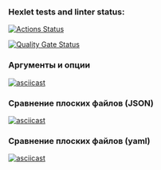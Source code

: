 ### Hexlet tests and linter status:
[![Actions Status](https://github.com/Liudmila198/frontend-project-46/actions/workflows/hexlet-check.yml/badge.svg)](https://github.com/Liudmila198/frontend-project-46/actions)

[![Quality Gate Status](https://sonarcloud.io/api/project_badges/measure?project=Liudmila198_frontend-project-46&metric=alert_status)](https://sonarcloud.io/summary/new_code?id=Liudmila198_frontend-project-46)

### Аргументы и опции
[![asciicast](https://asciinema.org/a/IZFXJoayCKRV827p4baxtX9vd.svg)](https://asciinema.org/a/IZFXJoayCKRV827p4baxtX9vd)

### Сравнение плоских файлов (JSON)
[![asciicast](https://asciinema.org/a/7oYy0VgnY1lFrXj0Qfwa0CQKg.svg)](https://asciinema.org/a/7oYy0VgnY1lFrXj0Qfwa0CQKg)

### Сравнение плоских файлов (yaml)
[![asciicast](https://asciinema.org/a/wjyEZROebkPc2SpZFTF4Hon8q.svg)](https://asciinema.org/a/wjyEZROebkPc2SpZFTF4Hon8q)